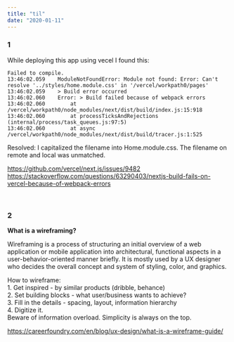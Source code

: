 ```yaml
---
title: "til"
date: "2020-01-11"
---
```


### 1 
While deploying this app using vecel I found this:

```
Failed to compile.
13:46:02.059  	ModuleNotFoundError: Module not found: Error: Can't resolve '../styles/home.module.css' in '/vercel/workpath0/pages'
13:46:02.059  	> Build error occurred
13:46:02.060  	Error: > Build failed because of webpack errors
13:46:02.060  	    at /vercel/workpath0/node_modules/next/dist/build/index.js:15:918
13:46:02.060  	    at processTicksAndRejections (internal/process/task_queues.js:97:5)
13:46:02.060  	    at async /vercel/workpath0/node_modules/next/dist/build/tracer.js:1:525
```


Resolved: I capitalized the filename into Home.module.css. The filename on remote and local was unmatched.


<https://github.com/vercel/next.js/issues/9482>
<https://stackoverflow.com/questions/63290403/nextjs-build-fails-on-vercel-because-of-webpack-errors>

<br/>

### 2
**What is a wireframing?**


Wireframing is a process of structuring an initial overview of a web application or mobile application into architectural, functional aspects in a user-behavior-oriented manner briefly. It is mostly used by a UX designer who decides the overall concept and system of styling, color, and graphics.


How to wireframe:\
	1. Get inspired - by similar products (dribble, behance)\
	2. Set building blocks - what user/business wants to achieve?\
	3. Fill in the details - spacing, layout, information hierarchy\
	4. Digitize it.\
	Beware of information overload. Simplicity is always on the top.


<https://careerfoundry.com/en/blog/ux-design/what-is-a-wireframe-guide/>